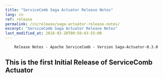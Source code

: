 ```yaml
---
title: "ServiceComb Saga Actuator Release Notes"
lang: cn
ref: release
permalink: /cn/release/saga-actuator-release-notes/
excerpt: "ServiceComb Saga Actuator Release Notes"
last_modified_at: 2018-03-28T00:50:43-55:00
---
```


        Release Notes - Apache ServiceComb - Version Saga-Actuator-0.3.0
            
<h2>        This is the first Initial Release of ServiceComb Actuator
</h2>
